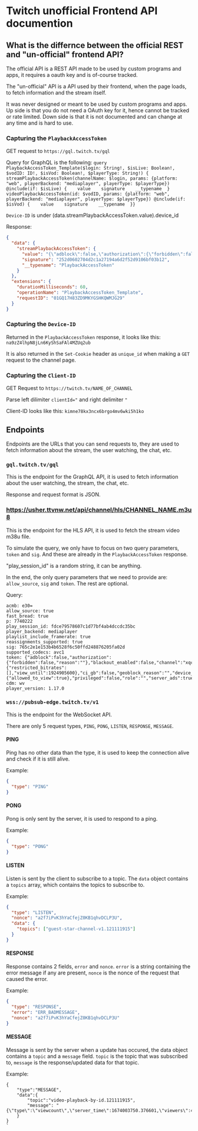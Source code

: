 # Twitch unofficial Frontend API documention

## What is the differnce between the official REST and "un-official" frontend API?

The official API is a REST API made to be used by custom programs and apps, it requires a oauth key and is of-course tracked.

The "un-official" API is a API used by their frontend, when the page loads, to fetch information and the stream itself.

It was never designed or meant to be used by custom programs and apps. Up side is that you do not need a OAuth key for it, hence cannot be tracked or rate limited. Down side is that it is not documented and can change at any time and is hard to use.

### Capturing the `PlaybackAccessToken`

GET request to `https://gql.twitch.tv/gql`

Query for GraphQL is the following:
`query PlaybackAccessToken_Template($login: String!, $isLive: Boolean!, $vodID: ID!, $isVod: Boolean!, $playerType: String!) {  streamPlaybackAccessToken(channelName: $login, params: {platform: "web", playerBackend: "mediaplayer", playerType: $playerType}) @include(if: $isLive) {    value    signature    __typename  }  videoPlaybackAccessToken(id: $vodID, params: {platform: "web", playerBackend: "mediaplayer", playerType: $playerType}) @include(if: $isVod) {    value    signature    __typename  }}`

`Device-ID` is under (data.streamPlaybackAccessToken.value).device_id

Response:

```json
{
  "data": {
    "streamPlaybackAccessToken": {
      "value": "{\"adblock\":false,\"authorization\":{\"forbidden\":false,\"reason\":\"\"},\"blackout_enabled\":false,\"channel\":\"hjune\",\"channel_id\":121111915,\"chansub\":{\"restricted_bitrates\":[],\"view_until\":1924905600},\"ci_gb\":false,\"geoblock_reason\":\"\",\"device_id\":\"na9zZ4lhpN8jLn6KyShSaFAl4MZUq2ub\",\"expires\":1674006163,\"extended_history_allowed\":false,\"game\":\"\",\"hide_ads\":false,\"https_required\":true,\"mature\":false,\"partner\":false,\"platform\":\"web\",\"player_type\":\"site\",\"private\":{\"allowed_to_view\":true},\"privileged\":false,\"role\":\"\",\"server_ads\":true,\"show_ads\":true,\"subscriber\":false,\"turbo\":false,\"user_id\":null,\"user_ip\":\"82.253.80.125\",\"version\":2}",
      "signature": "252d0602704d2c1a27194a6d2f52d9106bf03b12",
      "__typename": "PlaybackAccessToken"
    }
  },
  "extensions": {
    "durationMilliseconds": 60,
    "operationName": "PlaybackAccessToken_Template",
    "requestID": "01GQ17H83ZD9MKYGSHKQWMJG29"
  }
}
```

### Capturing the `Device-ID`

Returned in the `PlaybackAccessToken` response, it looks like this: `na9zZ4lhpN8jLn6KyShSaFAl4MZUq2ub`

It is also returned in the `Set-Cookie` header as `unique_id` when making a `GET` request to the channel page.

### Capturing the `Client-ID`

GET Request to `https://twitch.tv/NAME_OF_CHANNEL`

Parse left dilimiter `clientId="` and right delimiter `"`

Client-ID looks like this: `kimne78kx3ncx6brgo4mv6wki5h1ko`

## Endpoints

Endpoints are the URLs that you can send requests to, they are used to fetch information about the stream, the user watching, the chat, etc.

### `gql.twitch.tv/gql`

This is the endpoint for the GraphQL API, it is used to fetch information about the user watching, the stream, the chat, etc.

Response and request format is JSON.

### https://usher.ttvnw.net/api/channel/hls/CHANNEL_NAME.m3u8

This is the endpoint for the HLS API, it is used to fetch the stream video m38u file.

To simulate the query, we only have to focus on two query parameters, `token` and `sig`. And these are already in the `PlaybackAccessToken` response.

"play_session_id" is a random string, it can be anything.

In the end, the only query parameters that we need to provide are: `allow_source`, `sig` and `token`. The rest are optional.

Query:

```
acmb: e30=
allow_source: true
fast_bread: true
p: 7740222
play_session_id: fdce79578607c1d77bf4ab4dccdc35bc
player_backend: mediaplayer
playlist_include_framerate: true
reassignments_supported: true
sig: 765c2e1e153b4b6528f6c50ffd248876205fa02d
supported_codecs: avc1
token: {"adblock":false,"authorization":{"forbidden":false,"reason":""},"blackout_enabled":false,"channel":"xqc","channel_id":71092938,"chansub":{"restricted_bitrates":[],"view_until":1924905600},"ci_gb":false,"geoblock_reason":"","device_id":"WQHrRAnBXWp5DBBiF4fg1p2qm2Gw8ENp","expires":1674221688,"extended_history_allowed":false,"game":"","hide_ads":false,"https_required":true,"mature":false,"partner":false,"platform":"web","player_type":"site","private":{"allowed_to_view":true},"privileged":false,"role":"","server_ads":true,"show_ads":true,"subscriber":false,"turbo":false,"user_id":null,"user_ip":"82.103.181.178","version":2}
cdm: wv
player_version: 1.17.0
```

### `wss://pubsub-edge.twitch.tv/v1`

This is the endpoint for the WebSocket API.

There are only 5 request types, `PING`, `PONG`, `LISTEN`, `RESPONSE`, `MESSAGE`.

#### PING

Ping has no other data than the type, it is used to keep the connection alive and check if it is still alive.

Example:

```json
{
  "type": "PING"
}
```

#### PONG

Pong is only sent by the server, it is used to respond to a ping.

Example:

```json
{
  "type": "PONG"
}
```

#### LISTEN

Listen is sent by the client to subscribe to a topic. The `data` object contains a `topics` array, which contains the topics to subscribe to.

Example:

```json
{
  "type": "LISTEN",
  "nonce": "a2f7iPvK3hYaCfejZ0KB1qhvDCLP3U",
  "data": {
    "topics": ["guest-star-channel-v1.121111915"]
  }
}
```

#### RESPONSE

Response contains 2 fields, `error` and `nonce`. `error` is a string containing the error message if any are present, `nonce` is the nonce of the request that caused the error.

Example:

```json
{
  "type": "RESPONSE",
  "error": "ERR_BADMESSAGE",
  "nonce": "a2f7iPvK3hYaCfejZ0KB1qhvDCLP3U"
}
```

#### MESSAGE

Message is sent by the server when a update has occured, the data object contains a `topic` and a `message` field. `topic` is the topic that was subscribed to, `message` is the response/updated data for that topic.

Example:

```
{
    "type":"MESSAGE",
    "data":{
        "topic":"video-playback-by-id.121111915",
        "message": "{\"type\":\"viewcount\",\"server_time\":1674003750.376601,\"viewers\":40215}"
    }
}
`
```
